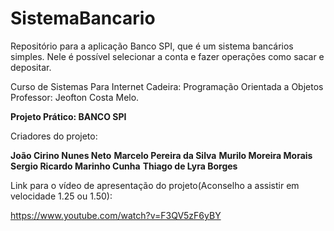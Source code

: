 # SistemaBancario
Repositório para a aplicação Banco SPI, que é um sistema bancários simples. Nele é possível selecionar a conta e fazer operações como sacar e depositar.

Curso de Sistemas Para Internet
Cadeira: Programação Orientada a Objetos
Professor: Jeofton Costa Melo.

**Projeto Prático: BANCO SPI**

Criadores do projeto:

**João Cirino Nunes Neto**
**Marcelo Pereira da Silva** 
**Murilo Moreira Morais**
**Sergio Ricardo Marinho Cunha**
**Thiago de Lyra Borges**

Link para o vídeo de apresentação do projeto(Aconselho a assistir em velocidade 1.25 ou 1.50):

https://www.youtube.com/watch?v=F3QV5zF6yBY
